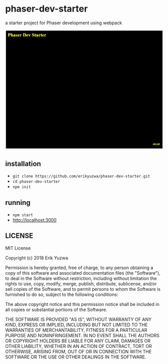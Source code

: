 # phaser-dev-starter
a starter project for Phaser development using webpack

![screenshot of phaser-dev-starter](screenshot.png)

## installation

* `git clone https://github.com/erikyuzwa/phaser-dev-starter.git`
* `cd phaser-dev-starter`
* `npm init`

## running

* `npm start`
* [http://localhost:3000](http://localhost:3000)

## LICENSE

MIT License

Copyright (c) 2018 Erik Yuzwa

Permission is hereby granted, free of charge, to any person obtaining a copy
of this software and associated documentation files (the "Software"), to deal
in the Software without restriction, including without limitation the rights
to use, copy, modify, merge, publish, distribute, sublicense, and/or sell
copies of the Software, and to permit persons to whom the Software is
furnished to do so, subject to the following conditions:

The above copyright notice and this permission notice shall be included in all
copies or substantial portions of the Software.

THE SOFTWARE IS PROVIDED "AS IS", WITHOUT WARRANTY OF ANY KIND, EXPRESS OR
IMPLIED, INCLUDING BUT NOT LIMITED TO THE WARRANTIES OF MERCHANTABILITY,
FITNESS FOR A PARTICULAR PURPOSE AND NONINFRINGEMENT. IN NO EVENT SHALL THE
AUTHORS OR COPYRIGHT HOLDERS BE LIABLE FOR ANY CLAIM, DAMAGES OR OTHER
LIABILITY, WHETHER IN AN ACTION OF CONTRACT, TORT OR OTHERWISE, ARISING FROM,
OUT OF OR IN CONNECTION WITH THE SOFTWARE OR THE USE OR OTHER DEALINGS IN THE
SOFTWARE.
